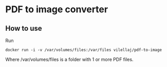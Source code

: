 # PDF to image converter

## How to use

Run

```docker run -i -v /var/volumes/files:/var/files vilellaj/pdf-to-image```

Where /var/volumes/files is a folder with 1 or more PDF files.
